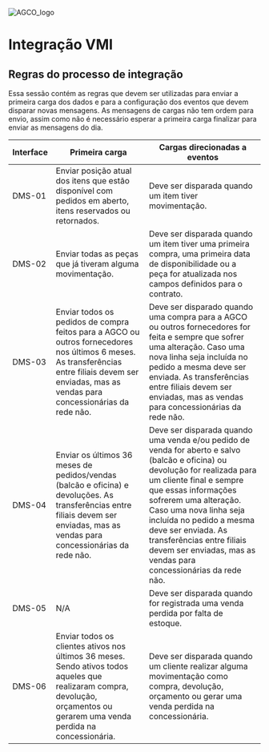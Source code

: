 ![AGCO_logo](http://www.agco.com.br/content/agcocorp/pt_BR/_jcr_content/footermainparsys/footer/footerlogoimage.img.png/1485893878104.png)
# Integração VMI

## Regras do processo de integração
Essa sessão contém as regras que devem ser utilizadas para enviar a primeira carga dos dados e para a configuração dos eventos que devem disparar novas mensagens.
As mensagens de cargas não tem ordem para envio, assim como não é necessário esperar a primeira carga finalizar para enviar as mensagens do dia.
 
|Interface|Primeira carga|Cargas direcionadas a eventos|
|---------|--------------|-----------------------------|
|DMS-01|	Enviar posição atual dos itens que estão disponível com pedidos em aberto, itens reservados ou retornados. |	Deve ser disparada quando um item tiver movimentação.|
|DMS-02	|Enviar todas as peças que já tiveram alguma movimentação.|	Deve ser disparada quando um item tiver uma primeira compra, uma primeira data de disponibilidade ou a peça for atualizada nos campos definidos para o contrato.|
|DMS-03	|Enviar todos os pedidos de compra feitos para a AGCO ou outros fornecedores nos últimos 6 meses. As transferências entre filiais devem ser enviadas, mas as vendas para concessionárias da rede não.|	Deve ser disparado quando uma compra para a AGCO ou outros fornecedores for feita e sempre que sofrer uma alteração. Caso uma nova linha seja incluída no pedido a mesma deve ser enviada. As transferências entre filiais devem ser enviadas, mas as vendas para concessionárias da rede não.|
|DMS-04|	Enviar os últimos 36 meses de pedidos/vendas (balcão e oficina) e devoluções. As transferências entre filiais devem ser enviadas, mas as vendas para concessionárias da rede não.	|Deve ser disparada quando uma venda e/ou pedido de venda for aberto e salvo (balcão e oficina) ou devolução for realizada para um cliente final e sempre que essas informações sofrerem uma alteração. Caso uma nova linha seja incluída no pedido a mesma deve ser enviada. As transferências entre filiais devem ser enviadas, mas as vendas para concessionárias da rede não.|
|DMS-05|	N/A|	Deve ser disparada quando for registrada uma venda perdida por falta de estoque.|
|DMS-06|	Enviar todos os clientes ativos nos últimos 36 meses. Sendo ativos todos aqueles que realizaram compra, devolução, orçamentos ou gerarem uma venda perdida na concessionária.	|Deve ser disparada quando um cliente realizar alguma movimentação como compra, devolução, orçamento ou gerar uma venda perdida na concessionária.|
